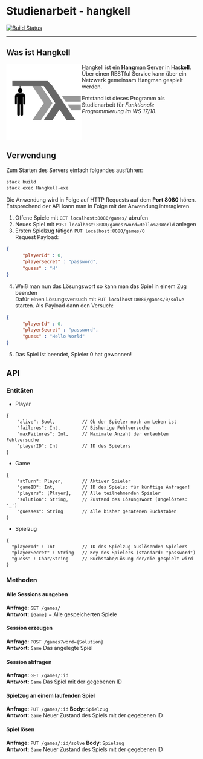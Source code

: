 # Studienarbeit - hangkell
[![Build Status](https://travis-ci.org/ob-fun-ws17/studienarbeit-hangkell.svg?branch=master)](https://travis-ci.org/ob-fun-ws17/studienarbeit-hangkell)
___

## Was ist Hangkell
<img src="logo.png" align="left"> <!-- let text float around -->
Hangkell ist ein **Hang**man Server in Has**kell**.
Über einen RESTful Service kann über ein Netzwerk gemeinsam Hangman gespielt werden.  

Entstand ist dieses Programm als Studienarbeit für *Funktionale Programmierung im WS 17/18*.

<br />
<br style="clear:left" /> <!-- get this under the image -->

## Verwendung
Zum Starten des Servers einfach folgendes ausführen:
```Bash
stack build
stack exec Hangkell-exe
```

Die Anwendung wird in Folge auf HTTP Requests auf dem **Port 8080** hören.
Entsprechend der API kann man in Folge mit der Anwendung interagieren.

1. Offene Spiele mit `GET localhost:8080/games/` abrufen
2. Neues Spiel mit `POST localhost:8080/games?word=Hello%20World` anlegen
3. Ersten Spielzug tätigen `PUT localhost:8080/games/0`<br />
Request Payload:
```JSON
{
      "playerId" : 0,
      "playerSecret" : "password",
      "guess" : "H"
}
```
4. Weiß man nun das Lösungswort so kann man das Spiel in einem Zug beenden<br />
Dafür einen Lösungsversuch mit `PUT localhost:8080/games/0/solve` starten. Als Payload dann den Versuch:
```JSON
{
      "playerId" : 0,
      "playerSecret" : "password",
      "guess" : "Hello World"
}
```
5. Das Spiel ist beendet, Spieler 0 hat gewonnen!

## API
### Entitäten
- Player
```
{
    "alive": Bool,          // Ob der Spieler noch am Leben ist
    "failures": Int,        // Bisherige Fehlversuche
    "maxFailures": Int,     // Maximale Anzahl der erlaubten Fehlversuche
    "playerID": Int         // ID des Spielers
}
```

- Game
```
{
    "atTurn": Player,       // Aktiver Spieler
    "gameID": Int,          // ID des Spiels: für künftige Anfragen!
    "players": [Player],    // Alle teilnehmenden Spieler
    "solution": String,     // Zustand des Lösungswort (Ungelöstes: '_')
    "guesses": String       // Alle bisher geratenen Buchstaben
}
```

- Spielzug
```
{
  "playerId" : Int          // ID des Spielzug auslösenden Spielers
  "playerSecret" : String   // Key des Spielers (standard: "password")
  "guess" : Char/String     // Buchstabe/Lösung der/die gespielt wird
}
```

### Methoden
#### Alle Sessions ausgeben
**Anfrage:** `GET /games/` <br />
**Antwort:** `[Game]` = Alle gespeicherten Spiele

#### Session erzeugen
**Anfrage:** `POST /games?word={Solution}` <br/>
**Antwort:** `Game` Das angelegte Spiel

#### Session abfragen
**Anfrage:** `GET /games/:id` <br/>
**Antwort:** `Game` Das Spiel mit der gegebenen ID

#### Spielzug an einem laufenden Spiel
**Anfrage:** `PUT /games/:id` **Body**: `Spielzug`<br />
**Antwort:** `Game` Neuer Zustand des Spiels mit der gegebenen ID

#### Spiel lösen
**Anfrage:** `PUT /games/:id/solve` **Body**: `Spielzug`<br />
**Antwort:** `Game` Neuer Zustand des Spiels mit der gegebenen ID

<!--
#### Spieler bei einem Spiel anmelden
**Anfrage:** `PUT /games/:id/solve` **Body**: `Spielzug`<br />
**Antwort:** `Player` Spieler der dem Spiel mit der gegebenen ID hinzugefügt wurde
-->
